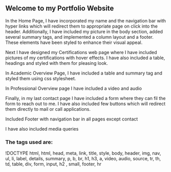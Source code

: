 ## Welcome to my Portfolio Website

In the Home Page, I have incorporated my name and the navigation bar with hyper links which will redirect them to appropriate page on click into the header. Additionally, I have included my picture in the body section, added several summary tags, and implemented a column layout and a footer. These elements have been styled to enhance their visual appeal.

Next I have designed my Certifications web page where I have included pictures of my certifications with hover effects. I have also included a table, headings and styled with them for pleasing look.

In Academic Overview Page, I have included a table and summary tag and styled them using css stylesheet.

In Professional Overview page I have included a video and audio

Finally, in my last contact page I have included a form where they can fil the form to reach out to me. I have also included few buttons which will redirect them directly to mail or call applications.

Included Footer with navigation bar in all pages except contact

I have also included media queries

### The tags used are: 
!DOCTYPE html, html, head, meta, link, title, style, body, header, img, nav, ul, li, label, details, summary, p, b, br, h1, h3, a, video, audio, source, tr, th, td, table, div, form, input, h2 , small, footer, hr
